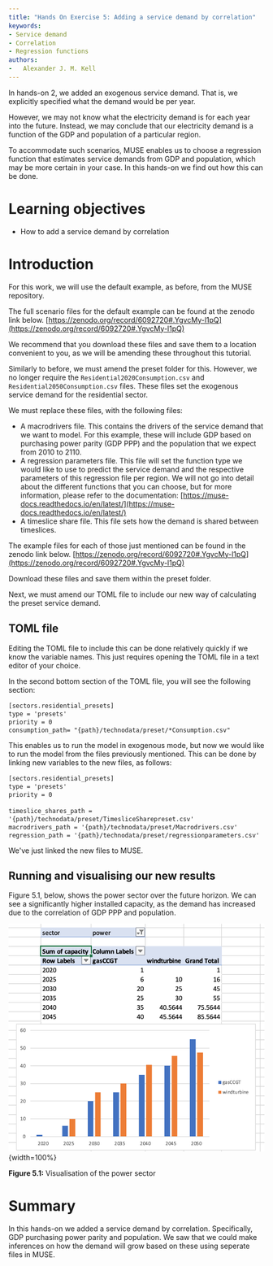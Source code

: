 ```yaml
---
title: "Hands On Exercise 5: Adding a service demand by correlation"
keywords:
- Service demand
- Correlation
- Regression functions
authors:
-   Alexander J. M. Kell
---
```


In hands-on 2, we added an exogenous service demand. That is, we explicitly specified what the demand would be per year.

However, we may not know what the electricity demand is for each year into the future. Instead, we may conclude that our electricity demand is a function of the GDP and population of a particular region.

To accommodate such scenarios, MUSE enables us to choose a regression function that estimates service demands from GDP and population, which may be more certain in your case. In this hands-on we find out how this can be done.

# Learning objectives

- How to add a service demand by correlation

# Introduction

For this work, we will use the default example, as before, from the MUSE repository.

The full scenario files for the default example can be found at the zenodo link below.
[https://zenodo.org/record/6092720#.YgvcMy-l1pQ](https://zenodo.org/record/6092720#.YgvcMy-l1pQ)

We recommend that you download these files and save them to a location convenient to you, as we will be amending these throughout this tutorial.

Similarly to before, we must amend the preset folder for this. However, we no longer require the `Residential2020Consumption.csv` and `Residential2050Consumption.csv` files. These files set the exogenous service demand for the residential sector.

We must replace these files, with the following files:

- A macrodrivers file. This contains the drivers of the service demand that we want to model. For this example, these will include GDP based on purchasing power parity (GDP PPP) and the population that we expect from 2010 to 2110.
- A regression parameters file. This file will set the function type we would like to use to predict the service demand and the respective parameters of this regression file per region. We will not go into detail about the different functions that you can choose, but for more information, please refer to the documentation: [https://muse-docs.readthedocs.io/en/latest/](https://muse-docs.readthedocs.io/en/latest/)
- A timeslice share file. This file sets how the demand is shared between timeslices.

The example files for each of those just mentioned can be found in the zenodo link below.
[https://zenodo.org/record/6092720#.YgvcMy-l1pQ](https://zenodo.org/record/6092720#.YgvcMy-l1pQ)

Download these files and save them within the preset folder.

Next, we must amend our TOML file to include our new way of calculating the preset service demand.

## TOML file

Editing the TOML file to include this can be done relatively quickly if we know the variable names. This just requires opening the TOML file in a text editor of your choice.

In the second bottom section of the TOML file, you will see the following section:

```
[sectors.residential_presets]
type = 'presets'
priority = 0
consumption_path= "{path}/technodata/preset/*Consumption.csv"
```

This enables us to run the model in exogenous mode, but now we would like to run the model from the files previously mentioned. This can be done by linking new variables to the new files, as follows:

```
[sectors.residential_presets]
type = 'presets'
priority = 0

timeslice_shares_path = '{path}/technodata/preset/TimesliceSharepreset.csv'
macrodrivers_path = '{path}/technodata/preset/Macrodrivers.csv'
regression_path = '{path}/technodata/preset/regressionparameters.csv'
```

We've just linked the new files to MUSE.

## Running and visualising our new results


Figure 5.1, below, shows the power sector over the future horizon. We can see a significantly higher installed capacity, as the demand has increased due to the correlation of GDP PPP and population.

![](assets/Figure_5.1.png){width=100%}

**Figure 5.1:** Visualisation of the power sector

# Summary

In this hands-on we added a service demand by correlation. Specifically, GDP purchasing power parity and population. We saw that we could make inferences on how the demand will grow based on these using seperate files in MUSE.

